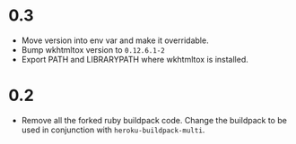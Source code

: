 # 0.3

* Move version into env var and make it overridable.
* Bump wkhtmltox version to `0.12.6.1-2`
* Export PATH and LIBRARYPATH where wkhtmltox is installed.

# 0.2

* Remove all the forked ruby buildpack code. Change the buildpack to be used
  in conjunction with `heroku-buildpack-multi`.
